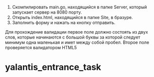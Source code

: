 1. Скомпилировать main.go, находящийся в папке Server, который запускает сервер на 8080 порту.
2. Открыть index.html, находящийся в папке Site, в бразуре. 
3. Заполнить форму и нажать на кнопку отправить.

Для прохождение валидации первое поле должно состоять из двух слов, которые начинаются с большой буквы за которой следует минимум одна маленькая и имет между собой пробел. Второе поле проверяется валидатором HTML5

# yalantis_entrance_task
